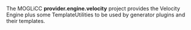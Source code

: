 The MOGLiCC **provider.engine.velocity** project provides the Velocity Engine plus some TemplateUtilities to be used by generator plugins and their templates.